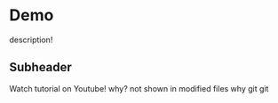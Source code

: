 # Demo

description!

## Subheader

Watch tutorial on Youtube!
why?
not shown in modified files why
git
git

